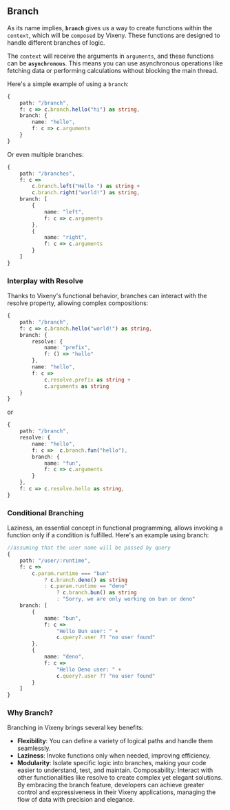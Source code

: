 ## Branch

As its name implies, **`branch`** gives us a way to create functions within the `context`, which will be `composed` by Vixeny. These functions are designed to handle different branches of logic.

The `context` will receive the arguments in `arguments`, and these functions can be **`asynchronous`**. This means you can use asynchronous operations like fetching data or performing calculations without blocking the main thread.

Here's a simple example of using a `branch`:

```ts
{
    path: "/branch",
    f: c => c.branch.hello("hi") as string,
    branch: {
        name: "hello",
        f: c => c.arguments
    }
}
```

Or even multiple branches:

```ts
{
    path: "/branches",
    f: c =>
        c.branch.left("Hello ") as string +
        c.branch.right("world!") as string,
    branch: [
        {
            name: "left",
            f: c => c.arguments
        },
        {
            name: "right",
            f: c => c.arguments
        }
    ]
}
```

### Interplay with Resolve

Thanks to Vixeny's functional behavior, branches can interact with the resolve property, allowing complex compositions:

```ts
{
    path: "/branch",
    f: c => c.branch.hello("world!") as string,
    branch: {
        resolve: {
            name: "prefix",
            f: () => "hello"
        },
        name: "hello",
        f: c =>
            c.resolve.prefix as string +
            c.arguments as string
    }
}
```

or

```ts
{
    path: "/branch",
    resolve: {
        name: "hello",
        f: c =>  c.branch.fun("hello"),
        branch: {
            name: "fun",
            f: c => c.arguments
        }
    },
    f: c => c.resolve.hello as string,
}
```

### Conditional Branching

Laziness, an essential concept in functional programming, allows invoking a function only if a condition is fulfilled. Here's an example using branch:

```ts
//assuming that the user name will be passed by query
{
    path: "/user/:runtime",
    f: c =>
        c.param.runtime === "bun"
            ? c.branch.deno() as string
            : c.param.runtime == "deno"
                ? c.branch.bun() as string
                : "Sorry, we are only working on bun or deno"
    branch: [
        {
            name: "bun",
            f: c =>
                "Hello Bun user: " +
                c.query?.user ?? "no user found"
        },
        {
            name: "deno",
            f: c =>
                "Hello Deno user: " +
                c.query?.user ?? "no user found"
        }
    ]
}
```

### Why Branch?

Branching in Vixeny brings several key benefits:

- **Flexibility**: You can define a variety of logical paths and handle them seamlessly.
- **Laziness**: Invoke functions only when needed, improving efficiency.
- **Modularity**: Isolate specific logic into branches, making your code easier to understand, test, and maintain.
  Composability: Interact with other functionalities like resolve to create complex yet elegant solutions.
  By embracing the branch feature, developers can achieve greater control and expressiveness in their Vixeny applications, managing the flow of data with precision and elegance.

